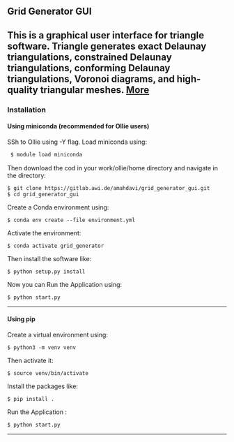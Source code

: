 ## Grid Generator GUI

This is a graphical user interface for triangle software.
Triangle generates exact Delaunay triangulations, constrained Delaunay triangulations, conforming Delaunay triangulations, Voronoi diagrams,
and high-quality triangular meshes. [More](https://www.cs.cmu.edu/~quake/triangle.html)
-----
### Installation

#### Using miniconda (recommended for Ollie users)
SSh to Ollie using -Y flag.
Load miniconda using:
```sh
 $ module load miniconda
  ```
Then download the cod in your work/ollie/home directory and navigate in the directory:
```shell
$ git clone https://gitlab.awi.de/amahdavi/grid_generator_gui.git
$ cd grid_generator_gui
```
Create a Conda environment using:
```shell
$ conda env create --file environment.yml
```
Activate the environment:
```shell
$ conda activate grid_generator
```
Then install the software like:
```shell
$ python setup.py install 
```
Now you can Run the Application using:
```shell
$ python start.py
```
--------
#### Using pip
Create a virtual environment using:
```shell
$ python3 -m venv venv
```
Then activate it:
```shell
$ source venv/bin/activate
```
Install the packages like:
```shell
$ pip install .
```
Run the Application :
```shell
$ python start.py
```
-------
